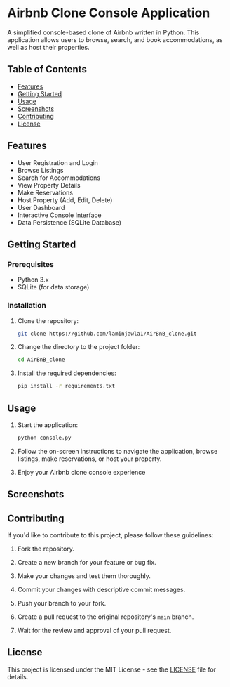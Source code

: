# Airbnb Clone Console Application

A simplified console-based clone of Airbnb written in Python. This application allows users to browse, search, and book accommodations, as well as host their properties.

## Table of Contents

- [Features](#features)
- [Getting Started](#getting-started)
- [Usage](#usage)
- [Screenshots](#screenshots)
- [Contributing](#contributing)
- [License](#license)

## Features

- User Registration and Login
- Browse Listings
- Search for Accommodations
- View Property Details
- Make Reservations
- Host Property (Add, Edit, Delete)
- User Dashboard
- Interactive Console Interface
- Data Persistence (SQLite Database)

## Getting Started

### Prerequisites

- Python 3\.x
- SQLite (for data storage)

### Installation

1. Clone the repository:

   ```bash
   git clone https://github.com/laminjawla1/AirBnB_clone.git
   ```

2. Change the directory to the project folder:

   ```bash
   cd AirBnB_clone
   ```

3. Install the required dependencies:

   ```bash
   pip install -r requirements.txt
   ```

## Usage

1. Start the application:

   ```bash
   python console.py
   ```

2. Follow the on-screen instructions to navigate the application, browse listings, make reservations, or host your property.

3. Enjoy your Airbnb clone console experience

## Screenshots


## Contributing

If you'd like to contribute to this project, please follow these guidelines:

1. Fork the repository.

2. Create a new branch for your feature or bug fix.

3. Make your changes and test them thoroughly.

4. Commit your changes with descriptive commit messages.

5. Push your branch to your fork.

6. Create a pull request to the original repository's `main` branch.

7. Wait for the review and approval of your pull request.

## License

This project is licensed under the MIT License - see the [LICENSE](LICENSE) file for details.
